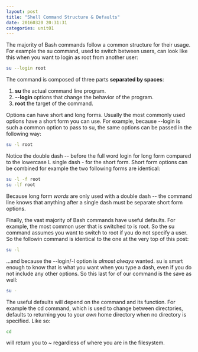 ```yaml
---
layout: post
title: "Shell Command Structure & Defaults"
date: 20160320 20:31:31
categories: unit01
---
```


The majority of Bash commands follow a common structure for their usage.  For example the su command,
used to switch between users, can look like this when you want to login as root from another user:

```bash
su --login root
```

The command is composed of three parts __separated by spaces__:

1. __su__ the actual command line program.
2. __--login__ options that change the behavior of the program.
3. __root__ the target of the command.

Options can have short and long forms.  Usually the most commonly used options have a short form you can
use.  For example, because --login is such a common option to pass to su, the same options can be passed
in the following way:

```bash
su -l root
```

Notice the double dash -- before the full word login for long form compared to the lowercase L single dash -
for the short form.  Short form options can be combined for example the two following forms are identical:

```bash
su -l -f root
su -lf root
```

Because long form _words_ are only used with a double dash -- the command line knows that anything after a single
dash must be separate short form options.

Finally, the vast majority of Bash commands have useful defaults.  For example, the most common user that is switched
to is root.  So the su command assumes you want to switch to root if you do not specify a user.  So the followin command
is identical to the one at the very top of this post:

```bash
su -l
```

...and because the --login/-l option is _almost always_ wanted.  su is smart enough to know that is what you want when
you type a dash, even if you do not include any other options. So this last for of our command is the save as well:

```bash
su -
```

The useful defaults will depend on the command and its function.  For example the cd command, which is used to change
between directories, defaults to returning you to your _own_ home directory when no directory is specified.  Like so:

```bash
cd
```

will return you to ~ regardless of where you are in the filesystem.
